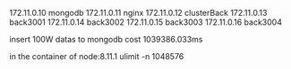 172.11.0.10 mongodb
172.11.0.11 nginx
172.11.0.12 clusterBack
172.11.0.13 back3001
172.11.0.14 back3002
172.11.0.15 back3003
172.11.0.16 back3004

insert 100W datas to mongodb cost 1039386.033ms

in the container of node:8.11.1
ulimit -n
1048576